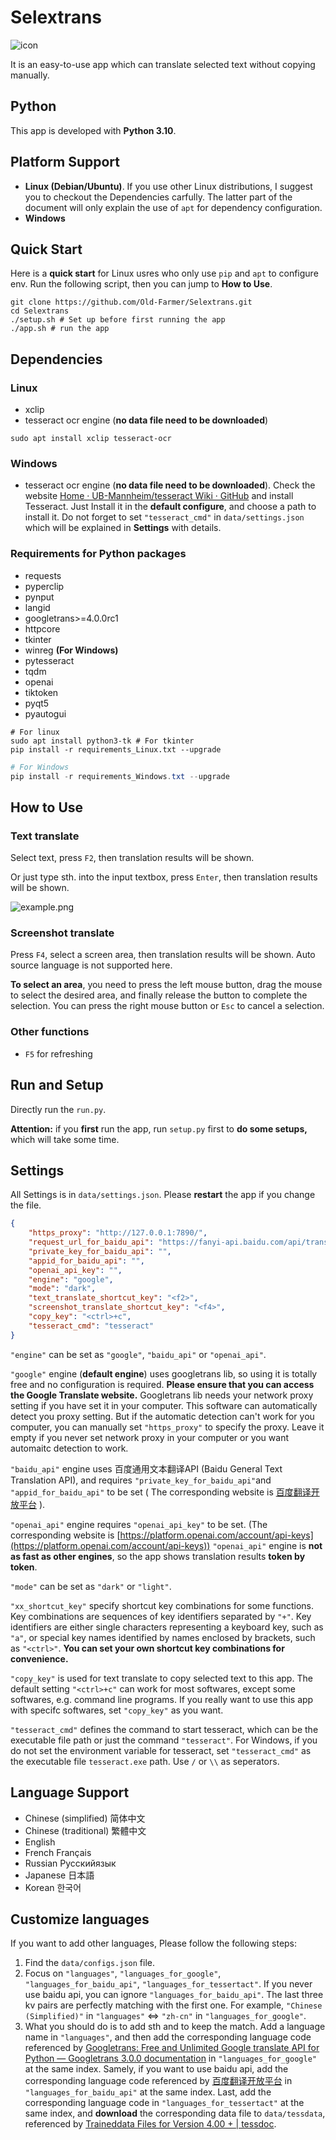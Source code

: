 # Selextrans

![icon](./img/selextrans.png "icon")

It is an easy-to-use app which can translate selected text without copying manually.

## Python

This app is developed with **Python 3.10**.

## Platform Support

* **Linux (Debian/Ubuntu)**. If you use other Linux distributions, I suggest you to checkout the Dependencies carfully. The latter part of the document will only explain the use of `apt` for dependency configuration.
* **Windows**

## Quick Start

Here is a **quick start** for Linux usres who only use `pip` and `apt` to configure env. Run the following script, then you can jump to **How to Use**.

```shell
git clone https://github.com/Old-Farmer/Selextrans.git
cd Selextrans
./setup.sh # Set up before first running the app
./app.sh # run the app
```

## Dependencies

### Linux

* xclip
* tesseract ocr engine (**no data file need to be downloaded**)

```shell
sudo apt install xclip tesseract-ocr
```

### Windows

* tesseract ocr engine (**no data file need to be downloaded**). Check the website [Home · UB-Mannheim/tesseract Wiki · GitHub](https://github.com/UB-Mannheim/tesseract/wiki) and install Tesseract. Just Install it in the **default configure**, and choose a path to install it. Do not forget to set `"tesseract_cmd"` in `data/settings.json` which will be explained in **Settings** with details.

### Requirements for Python packages

* requests
* pyperclip
* pynput
* langid
* googletrans>=4.0.0rc1
* httpcore
* tkinter
* winreg **(For Windows)**
* pytesseract
* tqdm
* openai
* tiktoken
* pyqt5
* pyautogui

```shell
# For linux
sudo apt install python3-tk # For tkinter
pip install -r requirements_Linux.txt --upgrade
```

```powershell
# For Windows
pip install -r requirements_Windows.txt --upgrade
```

## How to Use

### Text translate

Select text, press `F2`, then translation results will be shown.

Or just type sth. into the input textbox, press `Enter`, then translation results will be shown.

![example.png](./img/example.png)

### Screenshot translate

Press `F4`, select a screen area, then translation results will be shown. Auto source language is not supported here.

**To select an area**, you need to press the left mouse button, drag the mouse to select the desired area, and finally release the button to complete the selection. You can press the right mouse button or `Esc` to cancel a selection.

### Other functions

* `F5` for refreshing

## Run and Setup

Directly run the `run.py`.

**Attention:**  if you **first** run the app, run `setup.py` first to **do some setups,** which will take some time.

## Settings

All Settings is in `data/settings.json`. Please **restart** the app if you change the file.

```json
{
    "https_proxy": "http://127.0.0.1:7890/",
    "request_url_for_baidu_api": "https://fanyi-api.baidu.com/api/trans/vip/translate",
    "private_key_for_baidu_api": "",
    "appid_for_baidu_api": "",
    "openai_api_key": "",
    "engine": "google",
    "mode": "dark",
    "text_translate_shortcut_key": "<f2>",
    "screenshot_translate_shortcut_key": "<f4>",
    "copy_key": "<ctrl>+c",
    "tesseract_cmd": "tesseract"
}
```

`"engine"` can be set as `"google"`, `"baidu_api"` or `"openai_api"`.

`"google"` engine (**default engine**) uses googletrans lib, so using it is totally free and no configuration is required. **Please ensure that you can access the Google Translate website.** Googletrans lib needs your network proxy setting if you have set it in your computer. This software can automatically detect you proxy setting. But if the automatic detection can't work for you computer, you can manually set `"https_proxy"` to specify the proxy. Leave it empty if you never set network proxy in your computer or you want automaitc detection to work.

`"baidu_api"` engine uses 百度通用文本翻译API (Baidu General Text Translation API), and requires `"private_key_for_baidu_api"`and `"appid_for_baidu_api"` to be set ( The corresponding website is [百度翻译开放平台](https://api.fanyi.baidu.com/doc/21)  ).

`"openai_api"` engine requires `"openai_api_key"` to be set. (The corresponding website is [https://platform.openai.com/account/api-keys](https://platform.openai.com/account/api-keys)) `"openai_api"` engine is **not as fast as other engines**, so the app shows translation results **token by token**.

`"mode"` can be set as `"dark"` or `"light"`.

`"xx_shortcut_key"` specify shortcut key combinations for some functions. Key combinations are sequences of key identifiers separated by `"+"`. Key identifiers are either single characters representing a keyboard key, such as `"a"`, or special key names identified by names enclosed by brackets, such as `"<ctrl>"`. **You can set your own shortcut key combinations for convenience.**

`"copy_key"` is used for text translate to copy selected text to this app. The default setting `"<ctrl>+c"` can work for most softwares, except some softwares, e.g. command line programs. If you really want to use this app with specifc softwares, set `"copy_key"` as you want.

`"tesseract_cmd"` defines the command to start tesseract, which can be the executable file path or just the command `"tesseract"`. For Windows, if you do not set the environment variable for tesseract, set `"tesseract_cmd"` as the executable file `tesseract.exe` path. Use `/` or `\\` as seperators.

## Language Support

* Chinese (simplified) 简体中文
* Chinese (traditional) 繁體中文
* English
* French Français
* Russian Русскийязык
* Japanese 日本語
* Korean 한국어

## Customize languages

If you want to add other languages, Please follow the following steps:

1. Find the `data/configs.json` file.
2. Focus on `"languages"`, `"languages_for_google"`, `"languages_for_baidu_api"`, `"languages_for_tessertact"`. If you never use baidu api, you can ignore `"languages_for_baidu_api"`. The last three kv pairs are perfectly matching with the first one. For example, `"Chinese (Simplified)"` in  `"languages"` <=> `"zh-cn"` in `"languages_for_google"`.
3. What you should do is to add sth and to keep the match. Add a language name in `"languages"`, and then add the corresponding language code referenced by [Googletrans: Free and Unlimited Google translate API for Python — Googletrans 3.0.0 documentation](https://py-googletrans.readthedocs.io/en/latest/) in `"languages_for_google"` at the same index. Samely, if you want to use baidu api, add the corresponding language code referenced by [百度翻译开放平台](https://api.fanyi.baidu.com/doc/21) in `"languages_for_baidu_api"` at the same index.  Last, add the corresponding language code in `"languages_for_tessertact"` at the same index, and **download** the corresponding data file to `data/tessdata`, referenced by [Traineddata Files for Version 4.00 + | tessdoc](https://tesseract-ocr.github.io/tessdoc/Data-Files.html).
